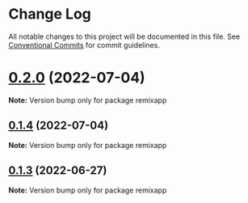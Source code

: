 # Change Log

All notable changes to this project will be documented in this file.
See [Conventional Commits](https://conventionalcommits.org) for commit guidelines.

# [0.2.0](https://github.com/jerkovicl/lerna-playground/compare/v0.1.4...v0.2.0) (2022-07-04)

**Note:** Version bump only for package remixapp





## [0.1.4](https://github.com/igal-harel-sage/leran-playground/compare/v0.1.3...v0.1.4) (2022-07-04)

**Note:** Version bump only for package remixapp





## [0.1.3](https://github.com/igal-harel-sage/leran-playground/compare/v0.1.2...v0.1.3) (2022-06-27)

**Note:** Version bump only for package remixapp
